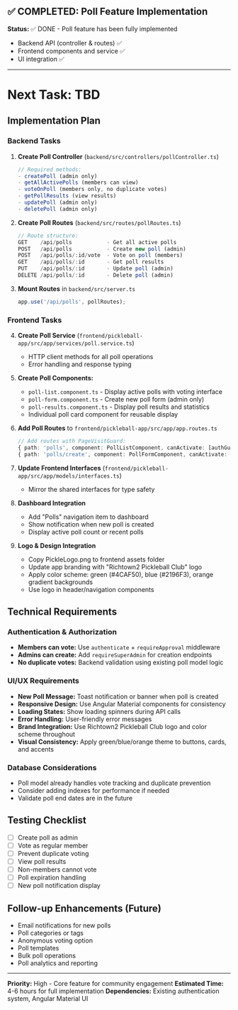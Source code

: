 ## ✅ COMPLETED: Poll Feature Implementation

**Status:** ✅ DONE - Poll feature has been fully implemented
- Backend API (controller & routes) ✅
- Frontend components and service ✅ 
- UI integration ✅

---

# Next Task: TBD

## Implementation Plan

### Backend Tasks

1. **Create Poll Controller** (`backend/src/controllers/pollController.ts`)
   ```typescript
   // Required methods:
   - createPoll (admin only)
   - getAllActivePolls (members can view)
   - voteOnPoll (members only, no duplicate votes)
   - getPollResults (view results)
   - updatePoll (admin only)
   - deletePoll (admin only)
   ```

2. **Create Poll Routes** (`backend/src/routes/pollRoutes.ts`)
   ```typescript
   // Route structure:
   GET    /api/polls           - Get all active polls
   POST   /api/polls           - Create new poll (admin)
   POST   /api/polls/:id/vote  - Vote on poll (members)
   GET    /api/polls/:id       - Get poll results
   PUT    /api/polls/:id       - Update poll (admin)
   DELETE /api/polls/:id       - Delete poll (admin)
   ```

3. **Mount Routes** in `backend/src/server.ts`
   ```typescript
   app.use('/api/polls', pollRoutes);
   ```

### Frontend Tasks

4. **Create Poll Service** (`frontend/pickleball-app/src/app/services/poll.service.ts`)
   - HTTP client methods for all poll operations
   - Error handling and response typing

5. **Create Poll Components:**
   - `poll-list.component.ts` - Display active polls with voting interface
   - `poll-form.component.ts` - Create new poll form (admin only)
   - `poll-results.component.ts` - Display poll results and statistics
   - Individual poll card component for reusable display

6. **Add Poll Routes** to `frontend/pickleball-app/src/app/app.routes.ts`
   ```typescript
   // Add routes with PageVisitGuard:
   { path: 'polls', component: PollListComponent, canActivate: [authGuard, PageVisitGuard] }
   { path: 'polls/create', component: PollFormComponent, canActivate: [authGuard, superadminGuard, PageVisitGuard] }
   ```

7. **Update Frontend Interfaces** (`frontend/pickleball-app/src/app/models/interfaces.ts`)
   - Mirror the shared interfaces for type safety

8. **Dashboard Integration**
   - Add "Polls" navigation item to dashboard
   - Show notification when new poll is created
   - Display active poll count or recent polls

9. **Logo & Design Integration**
   - Copy PickleLogo.png to frontend assets folder
   - Update app branding with "Richtown2 Pickleball Club" logo
   - Apply color scheme: green (#4CAF50), blue (#2196F3), orange gradient backgrounds
   - Use logo in header/navigation components

## Technical Requirements

### Authentication & Authorization
- **Members can vote:** Use `authenticate` + `requireApproval` middleware
- **Admins can create:** Add `requireSuperAdmin` for creation endpoints
- **No duplicate votes:** Backend validation using existing poll model logic

### UI/UX Requirements
- **New Poll Message:** Toast notification or banner when poll is created
- **Responsive Design:** Use Angular Material components for consistency
- **Loading States:** Show loading spinners during API calls
- **Error Handling:** User-friendly error messages
- **Brand Integration:** Use Richtown2 Pickleball Club logo and color scheme throughout
- **Visual Consistency:** Apply green/blue/orange theme to buttons, cards, and accents

### Database Considerations
- Poll model already handles vote tracking and duplicate prevention
- Consider adding indexes for performance if needed
- Validate poll end dates are in the future

## Testing Checklist
- [ ] Create poll as admin
- [ ] Vote as regular member
- [ ] Prevent duplicate voting
- [ ] View poll results
- [ ] Non-members cannot vote
- [ ] Poll expiration handling
- [ ] New poll notification display

## Follow-up Enhancements (Future)
- Email notifications for new polls
- Poll categories or tags
- Anonymous voting option
- Poll templates
- Bulk poll operations
- Poll analytics and reporting

---

**Priority:** High - Core feature for community engagement
**Estimated Time:** 4-6 hours for full implementation
**Dependencies:** Existing authentication system, Angular Material UI
